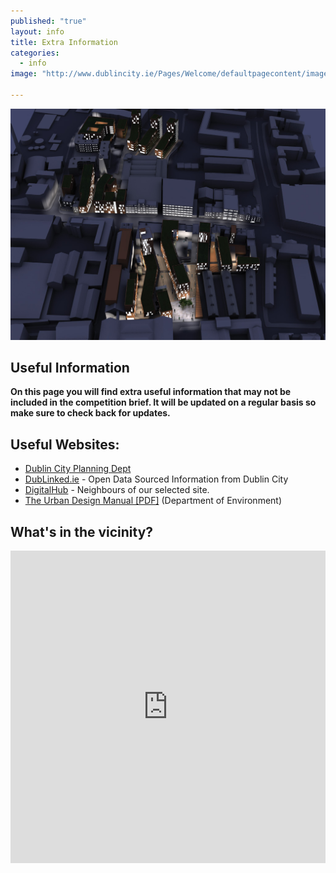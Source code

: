 ```yaml
---
published: "true"
layout: info
title: Extra Information
categories: 
  - info
image: "http://www.dublincity.ie/Pages/Welcome/defaultpagecontent/images/ShortLogo.png"

---
```


![](/media/DigHub%20Night%20Shot.jpg)

## Useful Information
**On this page you will find extra useful information that may not be included in the competition brief. It will be updated on a regular basis so make sure to check back for updates.** 

## Useful Websites:
- [Dublin City Planning Dept](http://www.dublincity.ie/Planning/Pages/Planning.aspx)
- [DubLinked.ie](http://www.dublinked.ie/) - Open Data Sourced Information from Dublin City
- [DigitalHub](http://www.thedigitalhub.com/) - Neighbours of our selected site.
- [The Urban Design Manual [PDF]](http://www.environ.ie/en/Publications/DevelopmentandHousing/Planning/FileDownLoad,19217,en.pdf) (Department of Environment)




## What's in the vicinity?

<iframe width='100%' height='500' frameBorder='0' src='http://a.tiles.mapbox.com/v3/rusty.map-gkla82az.html#17/53.34276000000002/-6.282990000000015'></iframe>
